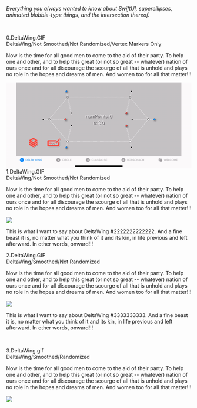 *Everything you always wanted to know about SwiftUI, superellipses, animated blobbie-type things, and the intersection thereof.*

<br/>

0.DeltaWing.GIF
<br/>
DeltaWing/Not Smoothed/Not Randomized/Vertex Markers Only

Now is the time for all good men to come to the aid of their party. To help one and other, and to help this great (or not so great -- whatever) nation of ours once and for all discourage the scourge of all that is unhold and plays no role in the hopes and dreams of men. And women too for all that matter!!!<br/>

<img align="left" src="_GIFs/0.DeltaWing.gif" width="667">

<br/>

1.DeltaWing.GIF
<br/>
DeltaWing/Not Smoothed/Not Randomized<br/>

Now is the time for all good men to come to the aid of their party. To help one and other, and to help this great (or not so great -- whatever) nation of ours once and for all discourage the scourge of all that is unhold and plays no role in the hopes and dreams of men. And women too for all that matter!!!<br/>

<img align="center" src="_GIFs/1.DeltaWing.gif" width="667">

<br/>

This is what I want to say about DeltaWing #2222222222222. And a fine beast it is, no matter what you think of it and its kin, in life previous and left afterward. In other words, onward!!!<br/>

2.DeltaWing.GIF
<br/>
DeltaWing/Smoothed/Not Randomized<br/>

Now is the time for all good men to come to the aid of their party. To help one and other, and to help this great (or not so great -- whatever) nation of ours once and for all discourage the scourge of all that is unhold and plays no role in the hopes and dreams of men. And women too for all that matter!!! </br>

<img align="center" src="_GIFs/2.DeltaWing.gif" width="667">

This is what I want to say about DeltaWing #3333333333. And a fine beast it is, no matter what you think of it and its kin, in life previous and left afterward. In other words, onward!!! <br/>

<br/>

3.DeltaWing.gif
<br/>
DeltaWing/Smoothed/Randomized</br>

Now is the time for all good men to come to the aid of their party. To help one and other, and to help this great (or not so great -- whatever) nation of ours once and for all discourage the scourge of all that is unhold and plays no role in the hopes and dreams of men. And women too for all that matter!!!<br/>

<img align="center" src="_GIFs/4.DeltaWing.gif" width="667">


<!--
<img src="GIFs/LayersChooser(iPhone14).PNG" height="500">
->

<br/>

Here's a **`SuperEllipse`** `Shape` object with 6 vertices. The odd-numbered vertices are shown in red, the even-numbered one in blue. Just because.

When we calculate the coordinates of the vertices (a `[CGPoint]` array), we can also calculate the normal vector at each of the vertices.

This project is an exploration of how to animate a family of superellipse-based curves in SwiftUI. Actually it's a bit more general than that: the project shows how to animate between any superellipse-based curve, defined for our purposes as a `[CGPoint, CGVector]` array, where the `CGPoints` are the calculated vertices of the superellipse and the `CGVectors` are their corresponding normals, or orthogonals, and any secondary curve you can derive algorithmically from the first, eg using a simple mapping or transformation. 

`BezierBlobs` runs on both iPhone and the iPad. The user experience at present is better on iPad, due to some unresolved issues that occur when changing orientation between landscape and portrait on the phone. To be fixed (hopefully) ...

Enjoy!
